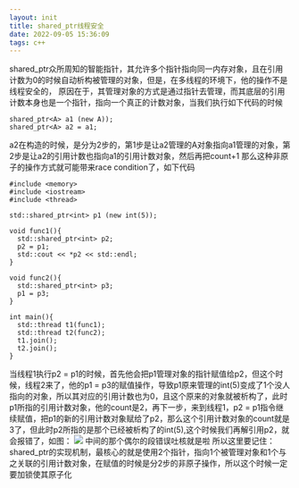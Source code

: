 ```yaml
---
layout: init
title: shared_ptr线程安全
date: 2022-09-05 15:36:09
tags: c++
---
```


shared_ptr众所周知的智能指针，其允许多个指针指向同一内存对象，且在引用计数为0的时候自动析构被管理的对象，但是，在多线程的环境下，他的操作不是线程安全的，
原因在于，其管理对象的方式是通过指针去管理，而其底层的引用计数本身也是一个指针，指向一个真正的计数对象，当我们执行如下代码的时候
~~~
shared_ptr<A> a1 (new A));
shared_ptr<A> a2 = a1;
~~~
a2在构造的时候，是分为2步的，第1步是让a2管理的A对象指向a1管理的对象，第2步是让a2的引用计数也指向a1的引用计数对象，然后再把count+1
那么这种非原子的操作方式就可能带来race condition了，如下代码
~~~
#include <memory>
#include <iostream>
#include <thread>

std::shared_ptr<int> p1 (new int(5));

void func1(){
  std::shared_ptr<int> p2;
  p2 = p1;
  std::cout << *p2 << std::endl;
}

void func2(){
  std::shared_ptr<int> p3;
  p1 = p3;
}

int main(){
  std::thread t1(func1);
  std::thread t2(func2);
  t1.join();
  t2.join();
}
~~~
当线程1执行p2 = p1的时候，首先他会把p1管理对象的指针赋值给p2，但这个时候，线程2来了，他的p1 = p3的赋值操作，导致p1原来管理的int(5)变成了1个没人指向的对象，所以其对应的引用计数也为0，且这个原来的对象就被析构了，此时p1所指的引用计数对象，他的count是2，再下一步，来到线程1，p2 = p1指令继续赋值，把p1的新的引用计数对象赋给了p2，那么这个引用计数对象的count就是3了，但此时p2所指的是那个已经被析构了的int(5),这个时候我们再解引用p2，就会报错了，如图：
![](/images/shared_ptr线程安全/dump.png)
中间的那个偶尔的段错误吐核就是啦
所以这里要记住：shared_ptr的实现机制，最核心的就是使用2个指针，指向1个被管理对象和1个与之关联的引用计数对象，在赋值的时候是分2步的非原子操作，所以这个时候一定要加锁使其原子化

